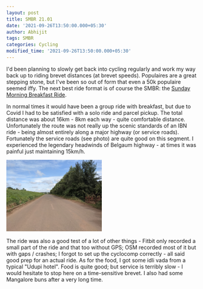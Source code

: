 ```yaml
---
layout: post
title: SMBR 21.01
date: '2021-09-26T13:50:00.000+05:30'
author: Abhijit
tags: SMBR
categories: Cycling
modified_time: '2021-09-26T13:50:00.000+05:30'
---
```


I'd been planning to slowly get back into cycling regularly and work my way back up to riding brevet distances (at brevet speeds).
Populaires are a great stepping stone, but I've been so out of form that even a 50k populaire seemed iffy.
The next best ride format is of course the SMBR: the [Sunday Morning Breakfast Ride](https://groups.google.com/g/iiscbikersnetwork/c/pAj0fKldTRo/m/9lh8O8Mk02IJ?hl=en-US).

<!--more-->

In normal times it would have been a group ride with breakfast, but due to Covid I had to be satisfied with a solo ride and parcel pickup. The total distance was about 16km - 8km each way - quite comfortable distance. Unfortunately the route was not really up the scenic standards of an IBN ride - being almost entirely along a major highway (or service roads). Fortunately the service roads (see photo) are quite good on this segment. I experienced the legendary headwinds of Belgaum highway - at times it was painful just maintaining 15km/h. 

<img src="/images/SMBR-21.01.jpg" width="50%">

The ride was also a good test of a lot of other things - Fitbit only recorded a small part of the ride and that too without GPS; OSM recorded most of it but with gaps / crashes; I forgot to set up the cyclocomp correctly - all said good prep for an actual ride.
As for the food, I got some idli vada from a typical "Udupi hotel". Food is quite good; but service is terribly slow - I would hesitate to stop here on a time-sensitive brevet. I also had some Mangalore buns after a very long time.
